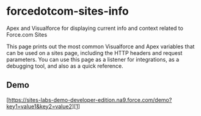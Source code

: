 forcedotcom-sites-info
======================

Apex and Visualforce for displaying current info and context related to Force.com Sites

This page prints out the most common Visualforce and Apex variables that can be used on a sites page, including the HTTP headers and request parameters. You can use this page as a listener for integrations, as a debugging tool, and also as a quick reference. 

Demo
----

[https://sites-labs-demo-developer-edition.na9.force.com/demo?key1=value1&key2=value2][1]


[1]: https://sites-labs-demo-developer-edition.na9.force.com/demo?key1=value1&key2=value2
